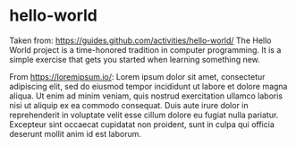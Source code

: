 # hello-world
Taken from: https://guides.github.com/activities/hello-world/
The Hello World project is a time-honored tradition in computer programming. It is a simple exercise that gets you started when learning something new.

From https://loremipsum.io/:
Lorem ipsum dolor sit amet, consectetur adipiscing elit, sed do eiusmod tempor incididunt ut labore et dolore magna aliqua. Ut enim ad minim veniam, quis nostrud exercitation ullamco laboris nisi ut aliquip ex ea commodo consequat. Duis aute irure dolor in reprehenderit in voluptate velit esse cillum dolore eu fugiat nulla pariatur. Excepteur sint occaecat cupidatat non proident, sunt in culpa qui officia deserunt mollit anim id est laborum.
